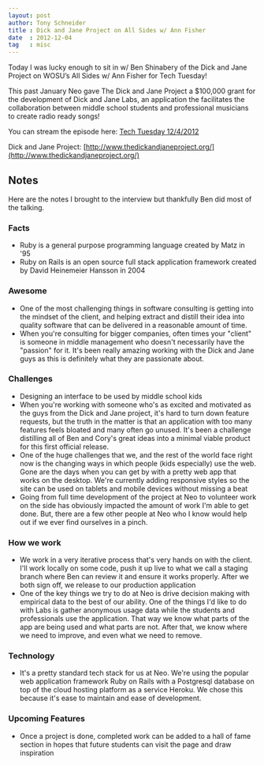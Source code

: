 ```yaml
---
layout: post
author: Tony Schneider
title : Dick and Jane Project on All Sides w/ Ann Fisher
date  : 2012-12-04
tag   : misc
---
```


Today I was lucky enough to sit in w/ Ben Shinabery of the Dick and Jane Project on WOSU’s All Sides w/ Ann Fisher for Tech Tuesday!

This past January Neo gave The Dick and Jane Project a $100,000 grant for the development of Dick and Jane Labs, an application the facilitates the collaboration between middle school students and professional musicians to create radio ready songs!

You can stream the episode here: [Tech Tuesday 12/4/2012](http://wosu.org/2012/allsides/tech-tuesday-local-online-songwriting-light-exposure-gift-ideas/)

Dick and Jane Project: [http://www.thedickandjaneproject.org/](http://www.thedickandjaneproject.org/)

## Notes

Here are the notes I brought to the interview but thankfully Ben did most of the talking.

### Facts

- Ruby is a general purpose programming language created by Matz in '95
- Ruby on Rails is an open source full stack application framework created by David Heinemeier Hansson in 2004

### Awesome

- One of the most challenging things in software consulting is getting into the mindset of the client, and helping extract and distill their idea into quality software that can be delivered in a reasonable amount of time.
- When you're consulting for bigger companies, often times your "client" is someone in middle management who doesn't necessarily have the "passion" for it. It's been really amazing working with the Dick and Jane guys as this is definitely what they are passionate about.

### Challenges

- Designing an interface to be used by middle school kids
- When you're working with someone who's as excited and motivated as the guys from the Dick and Jane project, it's hard to turn down feature requests, but the truth in the matter is that an application with too many features feels bloated and many often go unused. It's been a challenge distilling all of Ben and Cory's great ideas into a minimal viable product for this first official release.
- One of the huge challenges that we, and the rest of the world face right now is the changing ways in which people (kids especially) use the web. Gone are the days when you can get by with a pretty web app that works on the desktop. We're currently adding responsive styles so the site can be used on tablets and mobile devices without missing a beat
- Going from full time development of the project at Neo to volunteer work on the side has obviously impacted the amount of work I'm able to get done. But, there are a few other people at Neo who I know would help out if we ever find ourselves in a pinch.

### How we work

- We work in a very iterative process that's very hands on with the client. I'll work locally on some code, push it up live to what we call a staging branch where Ben can review it and ensure it works properly. After we both sign off, we release to our production application
- One of the key things we try to do at Neo is drive decision making with empirical data to the best of our ability. One of the things I'd like to do with Labs is gather anonymous usage data while the students and professionals use the application. That way we know what parts of the app are being used and what parts are not. After that, we know where we need to improve, and even what we need to remove.

### Technology

- It's a pretty standard tech stack for us at Neo. We're using the popular web application framework Ruby on Rails with a Postgresql database on top of the cloud hosting platform as a service Heroku. We chose this because it's ease to maintain and ease of development.

### Upcoming Features

- Once a project is done, completed work can be added to a hall of fame section in hopes that future students can visit the page and draw inspiration

